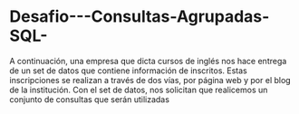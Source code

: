 # Desafio---Consultas-Agrupadas-SQL-

A continuación, una empresa que dicta cursos de inglés nos hace entrega de un set de datos que contiene información de inscritos. Estas inscripciones se realizan a través de dos vías, por página web y por el blog de la institución. Con el set de datos, nos solicitan que realicemos un conjunto de consultas que serán utilizadas

